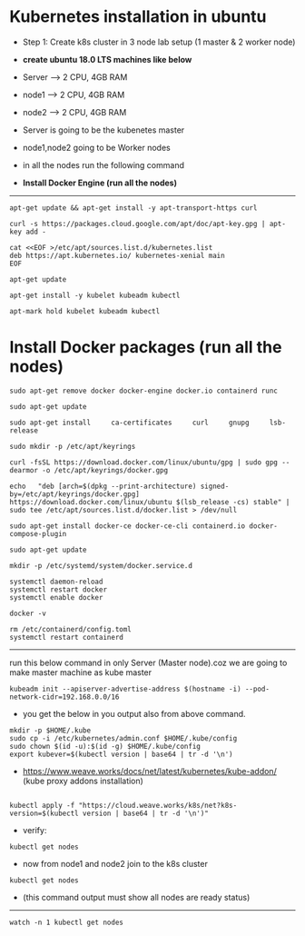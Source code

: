 # Kubernetes installation in ubuntu

- Step 1: Create k8s cluster in 3 node lab setup (1 master & 2 worker node)
- **create ubuntu 18.0 LTS machines like below**

- Server --> 2 CPU, 4GB RAM
- node1 --> 2 CPU, 4GB RAM
- node2 --> 2 CPU, 4GB RAM


- Server is going to be the kubenetes master
- node1,node2 going to be Worker nodes

- in all the nodes run the following command



- **Install Docker Engine (run all the nodes)**
---------------------

```
apt-get update && apt-get install -y apt-transport-https curl
```

```
curl -s https://packages.cloud.google.com/apt/doc/apt-key.gpg | apt-key add -
```
```
cat <<EOF >/etc/apt/sources.list.d/kubernetes.list
deb https://apt.kubernetes.io/ kubernetes-xenial main
EOF
```
```
apt-get update
```
```
apt-get install -y kubelet kubeadm kubectl 
```

```
apt-mark hold kubelet kubeadm kubectl 
```


# Install Docker packages (run all the nodes)

```
sudo apt-get remove docker docker-engine docker.io containerd runc
```

```
sudo apt-get update
```

```
sudo apt-get install     ca-certificates     curl     gnupg     lsb-release
```

```
sudo mkdir -p /etc/apt/keyrings
```

```
curl -fsSL https://download.docker.com/linux/ubuntu/gpg | sudo gpg --dearmor -o /etc/apt/keyrings/docker.gpg
```
```
echo   "deb [arch=$(dpkg --print-architecture) signed-by=/etc/apt/keyrings/docker.gpg] https://download.docker.com/linux/ubuntu $(lsb_release -cs) stable" | sudo tee /etc/apt/sources.list.d/docker.list > /dev/null
```

```
sudo apt-get install docker-ce docker-ce-cli containerd.io docker-compose-plugin
```

```
sudo apt-get update
```

```
mkdir -p /etc/systemd/system/docker.service.d
```

```
systemctl daemon-reload
systemctl restart docker
systemctl enable docker
```

```
docker -v
```


```
rm /etc/containerd/config.toml
systemctl restart containerd
````


*********************************************************************************
run this below command in only Server (Master node).coz we are going to make master machine as kube master

```
kubeadm init --apiserver-advertise-address $(hostname -i) --pod-network-cidr=192.168.0.0/16
```

- you get the below in you output also from above command.

```
mkdir -p $HOME/.kube
sudo cp -i /etc/kubernetes/admin.conf $HOME/.kube/config
sudo chown $(id -u):$(id -g) $HOME/.kube/config
export kubever=$(kubectl version | base64 | tr -d '\n')
```

- https://www.weave.works/docs/net/latest/kubernetes/kube-addon/ (kube proxy addons installation)

```

kubectl apply -f "https://cloud.weave.works/k8s/net?k8s-version=$(kubectl version | base64 | tr -d '\n')"
```

- verify:

```
kubectl get nodes
````


- now from node1 and node2 join to the k8s cluster 

```
kubectl get nodes 
```

- (this command output must show all nodes are ready status)

**********************************************************************************************

```
watch -n 1 kubectl get nodes
```
